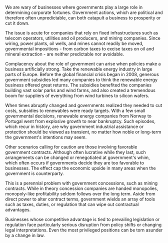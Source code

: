 We are wary of businesses where governments play a large role in determining corporate fortunes. Government actions, which are political and therefore often unpredictable, can both catapult a business to prosperity or cut it down. 

The issue is acute for companies that rely on fixed infrastructures such as telecom operators, utilities and oil producers, and mining companies. Since wiring, power plants, oil wells, and mines cannot readily be moved, governmental impositions - from carbon taxes to excise taxes on oil and mineral extraction - are neither predictable nor avoidable. 

Complacency about the role of government can arise when policies make a business artificially strong. Take the renewable energy industry in large parts of Europe. Before the global financial crisis began in 2008, generous government subsidies led many companies to think the renewable energy business offered great returns. The subsidies benefited the companies building vast solar parks and wind farms, and also created a tremendous boom for suppliers of everything from wind turbines to silicon wafers.

When times abruptly changed and governments realized they needed to cut costs, subsidies to renewables were ready targets. With a few small governmental decisions, renewable energy companies from Norway to Portugal went from explosive growth to near bankruptcy. Such episodes, which recur in history, are why government industrial assistance or protection should be viewed as transient, no matter how noble or long-term the government's intentions may seem.

Other scenarios calling for caution are those involving favorable government contracts. Although often lucrative while they last, such arrangements can be changed or renegotiated at government's whim, which often occurs if governments decide they are too favorable to businesses. The effect cap the economic upside in many areas when the government is counterparty.

This is a perennial problem with government concessions, such as mining contracts. While in theory concession companies are handed monopolies, monopoly-like profitability seldom follows over the long term. Aside from direct power to alter contract terms, government wields an array of tools such as taxes, duties, or regulation that can wipe out contractual advantages.

Businesses whose competitive advantage is tied to prevailing legislation or regulation face particularly serious disruption from policy shifts or changing legal interpretations. Even the most privileged positions can be torn asunder by a change in law.

